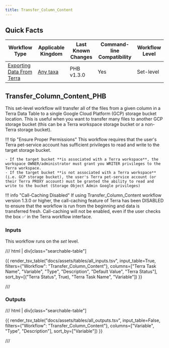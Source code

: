 ```yaml
---
title: Transfer_Column_Content
---
```


## Quick Facts

| **Workflow Type** | **Applicable Kingdom** | **Last Known Changes** | **Command-line Compatibility** | **Workflow Level** |
|---|---|---|---|---|
| [Exporting Data From Terra](../../workflows_overview/workflows_type.md/#exporting-data-from-terra) | [Any taxa](../../workflows_overview/workflows_kingdom.md/#any-taxa) | PHB v1.3.0 | Yes | Set-level |

## Transfer_Column_Content_PHB

This set-level workflow will transfer all of the files from a given column in a Terra Data Table to a single Google Cloud Platform (GCP) storage bucket location. This is useful when you want to transfer many files to another GCP storage bucket (this can be a Terra workspace storage bucket or a non-Terra storage bucket).

!!! tip "Ensure Proper Permissions"
    This workflow requires that the user's Terra pet-service account has sufficient privileges to read and write to the target storage bucket.

    - If the target bucket **is associated with a Terra workspace**, the workspace OWNER/administrator must grant you WRITER privileges to the Terra workspace.
    - If the target bucket **is not associated with a Terra workspace** (i.e. GCP storage bucket), the user's Terra pet-service account (or their Terra PROXY account) must be granted the ability to read and write to the bucket (Storage Object Admin Google privileges)

!!! info "Call-Caching Disabled"
    If using Transfer_Column_Content workflow version 1.3.0 or higher, the call-caching feature of Terra has been DISABLED to ensure that the workflow is run from the beginning and data is transferred fresh. Call-caching will not be enabled, even if the user checks the box ✅ in the Terra workflow interface.

### Inputs

This workflow runs on the _set_ level.

/// html | div[class="searchable-table"]

{{ render_tsv_table("docs/assets/tables/all_inputs.tsv", input_table=True, filters={"Workflow": "Transfer_Column_Content"}, columns=["Terra Task Name", "Variable", "Type", "Description", "Default Value", "Terra Status"], sort_by=[("Terra Status", True), "Terra Task Name", "Variable"]) }}

///

[^1]: GS URI: Google Storage Uniform Resource Identifier. This is **not** the same as a URL, which typically begins with http:// or https://. A GS URI begins with `gs://` and is used to reference a location in a Google Cloud Storage Bucket. For example, `gs://bucket-name/folder-name/file-name`. Other cloud storage providers have their own URIs, such as `s3://` for Amazon S3, although this workflow only supports Google Cloud Storage URIs.

### Outputs

/// html | div[class="searchable-table"]

{{ render_tsv_table("docs/assets/tables/all_outputs.tsv", input_table=False, filters={"Workflow": "Transfer_Column_Content"}, columns=["Variable", "Type", "Description"], sort_by=["Variable"]) }}

///
